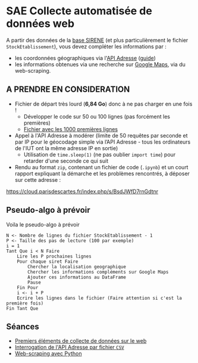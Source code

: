 # SAE Collecte automatisée de données web

<!--
- 10h de TP
- 6 heures de suivi
- Pas de soutenances
Base SIRENE à compléter par
- Coordonnées géographiques
- Informations sur le web via Google Maps
-->

A partir des données de la [base SIRENE](https://www.data.gouv.fr/fr/datasets/base-sirene-des-entreprises-et-de-leurs-etablissements-siren-siret/) (et plus particulièrement le fichier `StockEtablissement`), vous devez compléter les informations par :

- les coordonnées géographiques via l'[API Adresse](https://adresse.data.gouv.fr/api-doc/adresse) ([guide](https://guides.etalab.gouv.fr/apis-geo/1-api-adresse.html#les-donnees-d-adresses))
- les informations obtenues via une recherche sur [Google Maps](https://www.google.com/maps/search/), via du web-scraping.

## A PRENDRE EN CONSIDERATION

- Fichier de départ très lourd (**6,84 Go**) donc à ne pas charger en une fois !
    - Développer le code sur 50 ou 100 lignes (pas forcément les premières)
    - [Fichier avec les 1000 premières lignes](StockEtablissement_utf8_1000.csv)
- Appel à l'API Adresse à modérer (limite de 50 requêtes par seconde et par IP pour le géocodage simple via l’API Adresse - tous les ordinateurs de l'IUT ont la même adresse IP en sortie)
    - Utilisation de `time.sleep(1)` (ne pas oublier `import time`) pour retarder d'une seconde ce qui suit
- Rendu au format `zip`, contenant un fichier de code (`.ipynb`) et un court rapport expliquant la démarche et les problèmes rencontrés, à déposer sur cette adresse : 

<https://cloud.parisdescartes.fr/index.php/s/BsdJWfD7rnGdtnr>

## Pseudo-algo à prévoir

Voila le pseudo-algo à prévoir

```
N <- Nombre de lignes du fichier StockEtablissement - 1
P <- Taille des pas de lecture (100 par exemple)
i = 1
Tant Que i < N Faire
    Lire les P prochaines lignes
    Pour chaque siret Faire
        Chercher la localisation geographique
        Chercher les informations compléments sur Google Maps
        Ajouter ces informations au DataFrame
        Pause
    Fin Pour
    i <- i + P
    Ecrire les lignes dans le fichier (Faire attention si c'est la première fois)
Fin Tant Que
```

## Séances

- [Premiers éléments de collecte de données sur le web](seance1)
- [Interrogation de l'API Adresse par fichier `CSV`](seance2)
- [Web-scraping avec Python](seance3)
